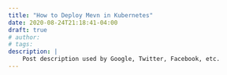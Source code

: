 ```yaml
---
title: "How to Deploy Mevn in Kubernetes"
date: 2020-08-24T21:18:41-04:00
draft: true
# author:
# tags:
description: |
    Post description used by Google, Twitter, Facebook, etc.
---
```



